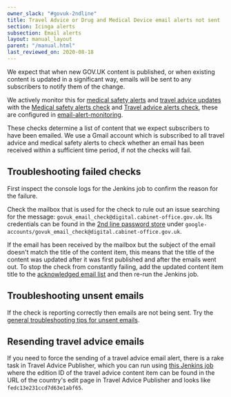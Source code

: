 ```yaml
---
owner_slack: "#govuk-2ndline"
title: Travel Advice or Drug and Medical Device email alerts not sent
section: Icinga alerts
subsection: Email alerts
layout: manual_layout
parent: "/manual.html"
last_reviewed_on: 2020-08-18
---
```


We expect that when new GOV.UK content is published, or when existing content
is updated in a significant way, emails will be sent to any subscribers to
notify them of the change.

We actively monitor this for [medical safety alerts][] and [travel advice
updates][] with the [Medical safety alerts check][medical safety check] and
[Travel advice alerts check][travel advice check], these are configured in
[email-alert-monitoring][].

These checks determine a list of content that we expect subscribers to have
been emailed. We use a Gmail account which is subscribed to all travel advice
and medical safety alerts to check whether an email has been received within a
sufficient time period, if not the checks will fail.

## Troubleshooting failed checks

First inspect the console logs for the Jenkins job to confirm the reason for the
failure.

Check the mailbox that is used for the check to rule out an issue searching for
the message: `govuk_email_check@digital.cabinet-office.gov.uk`. Its credentials
can be found in the [2nd line password store][] under
`google-accounts/govuk_email_check@digital.cabinet-office.gov.uk`.

If the email has been received by the mailbox but the subject of the email
doesn't match the title of the content item, this means that the title of the
content was updated after it was first published and after the emails went out.
To stop the check from constantly failing, add the updated content item title
to the [acknowledged email list][] and then re-run the Jenkins job.

## Troubleshooting unsent emails

If the check is reporting correctly then emails are not being sent. Try the
[general troubleshooting tips for unsent emails][troubleshooting].

## Resending travel advice emails

If you need to force the sending of a travel advice email alert, there
is a rake task in Travel Advice Publisher, which you can run using
[this Jenkins job][resend travel advice job] where the edition ID of the
travel advice content item can be found in the URL of the country's edit
page in Travel Advice Publisher and looks like `fedc13e231ccd7d63e1abf65`.

[2nd line password store]: https://github.com/alphagov/govuk-secrets/tree/master/pass/2ndline
[acknowledged email list]: https://github.com/alphagov/email-alert-monitoring/blob/master/lib/email_verifier.rb#L6-L14
[medical safety check]: https://deploy.blue.production.govuk.digital/job/medical-safety-email-alert-check/
[medical safety alerts]: https://www.gov.uk/drug-device-alerts
[email-alert-monitoring]: https://github.com/alphagov/email-alert-monitoring
[resend travel advice job]: https://deploy.staging.publishing.service.gov.uk/job/run-rake-task/parambuild/?TARGET_APPLICATION=travel-advice-publisher&MACHINE_CLASS=backend&RAKE_TASK=email_alerts:trigger%5BPUT_EDITION_ID_HERE%5D
[travel advice check]: https://deploy.blue.production.govuk.digital/job/travel-advice-email-alert-check/
[travel advice updates]: https://www.gov.uk/foreign-travel-advice
[troubleshooting]: /manual/email-troubleshooting.html
